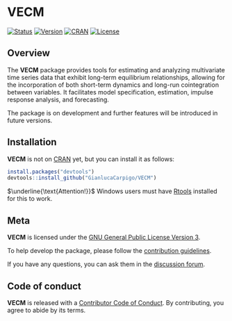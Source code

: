 
# VECM

[![Status](https://www.repostatus.org/badges/latest/active.svg)](https://www.repostatus.org/#active)
[![Version](https://img.shields.io/badge/version-0.1-orange.svg)]()
[![CRAN](https://www.R-pkg.org/badges/version/VECM)](https://CRAN.R-project.org/package=VECM)
[![License](https://img.shields.io/badge/license-GPL--3-blue.svg)](https://choosealicense.com/licenses/gpl-3.0)

## Overview

The **VECM** package provides tools for estimating and analyzing
multivariate time series data that exhibit long-term equilibrium
relationships, allowing for the incorporation of both short-term
dynamics and long-run cointegration between variables. It facilitates
model specification, estimation, impulse response analysis, and
forecasting.

The package is on development and further features will be introduced in
future versions.

## Installation

**VECM** is not on [CRAN](https://CRAN.R-project.org) yet, but you can
install it as follows:

``` r
install.packages("devtools")
devtools::install_github("GianlucaCarpigo/VECM")
```

$\underline{\text{Attention!}}$ Windows users must have
[Rtools](https://CRAN.R-project.org/bin/windows/Rtools) installed for
this to work.

## Meta

**VECM** is licensed under the [GNU General Public License Version
3](LICENSE.md).

To help develop the package, please follow the [contribution
guidelines](/.github/CONTRIBUTING.md).

If you have any questions, you can ask them in the [discussion
forum](https://github.com/GianlucaCarpigo/VECM/discussions).

## Code of conduct

**VECM** is released with a [Contributor Code of
Conduct](CODE_OF_CONDUCT.md). By contributing, you agree to abide by its
terms.
